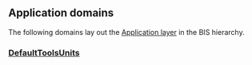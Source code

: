 ## Application domains

The following domains lay out the [Application layer](../guide/intro/bis-organization.md) in the BIS hierarchy.

### [DefaultToolsUnits](./DefaultToolsUnits.ecschema.md)
